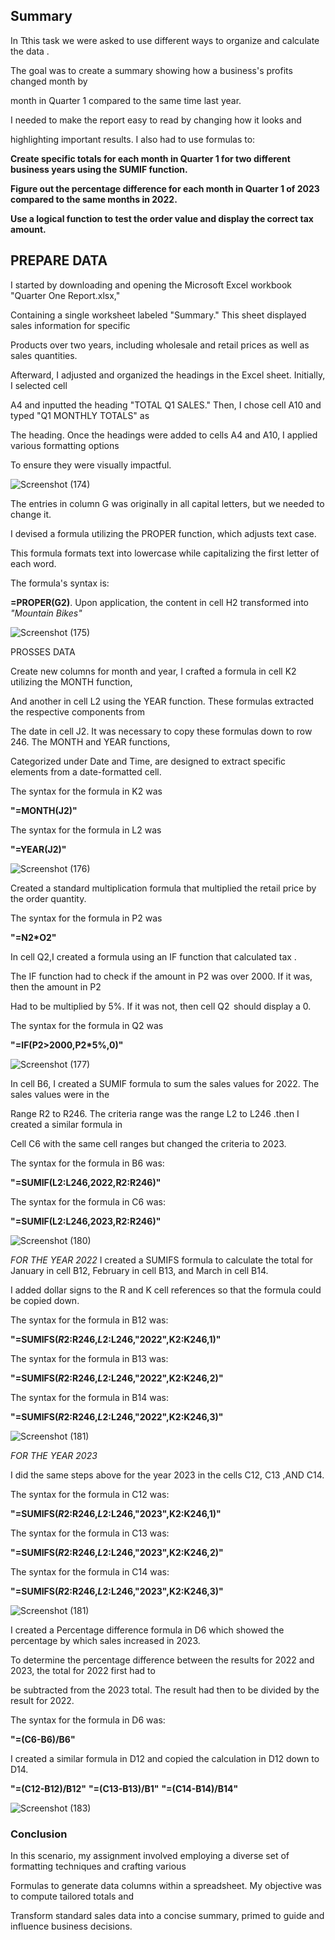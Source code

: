 ## Summary

In Tthis task  we were asked to use different ways to organize and calculate  the data .

The goal was to create a summary showing how a business's profits changed month by

month in Quarter 1 compared to the same time last year.

I needed to make the report easy to read by changing how it looks and

highlighting important results. I also had to use formulas to:

**Create specific totals for each month in Quarter 1 for two different business years using the SUMIF function.**

**Figure out the percentage difference for each month in Quarter 1 of 2023 compared to the same months in 2022.**

**Use a logical function to test the order value and display the correct tax amount.**

## PREPARE DATA

I started by downloading and opening the Microsoft Excel workbook "Quarter One Report.xlsx,"

Containing a single worksheet labeled "Summary." This sheet displayed sales information for specific 

Products over two years, including wholesale and retail prices as well as sales quantities.

Afterward, I adjusted and organized the headings in the Excel sheet. Initially, I selected cell

A4 and inputted the heading "TOTAL Q1 SALES." Then, I chose cell A10 and typed "Q1 MONTHLY TOTALS" as

The heading. Once the headings were added to cells A4 and A10, I applied various formatting options 

To ensure they were visually impactful.

![Screenshot (174)](https://github.com/nisrinfrh/nisrinfrh.github.io./assets/157531427/4e0888d7-585a-40fc-a1b5-c991335aced7)

The entries  in column G was originally in all capital letters, but we needed to change it. 

I devised a formula utilizing the PROPER function, which adjusts text case.

This formula formats text into lowercase while capitalizing the first letter of each word.

The formula's syntax is: 

**=PROPER(G2)**. Upon application, the content in cell H2 transformed into *"Mountain Bikes"*

![Screenshot (175)](https://github.com/nisrinfrh/nisrinfrh.github.io./assets/157531427/67c11702-0fc8-419c-9187-8fbbd5a8410b)

PROSSES DATA 

Create new columns for month and year, I crafted a formula in cell K2 utilizing the MONTH function,

And another in cell L2 using the YEAR function. These formulas extracted the respective components from 

The date in cell J2. It was necessary to copy these formulas down to row 246. The MONTH and YEAR functions,

Categorized under Date and Time, are designed to extract specific elements from a date-formatted cell. 

The syntax for the formula in K2 was

**"=MONTH(J2)"** 

The syntax for the formula in L2 was

**"=YEAR(J2)"**

![Screenshot (176)](https://github.com/nisrinfrh/nisrinfrh.github.io./assets/157531427/d85cd067-55f4-4815-8547-83b067c17f7b)

 Created a standard multiplication formula that multiplied the retail price by the order quantity. 

The syntax for the formula in P2 was

**"=N2*O2"**

In cell Q2,I created a formula using an IF function that calculated  tax .

The IF function had to check if the amount in P2 was over 2000. If it was, then the amount in P2

Had to be multiplied by 5%. If it was not, then cell Q2  should display a 0.

The syntax for the formula in Q2 was

**"=IF(P2>2000,P2*5%,0)"** 



![Screenshot (177)](https://github.com/nisrinfrh/nisrinfrh.github.io./assets/157531427/2a163590-1953-4425-b8bb-619706087d25)

In cell B6, I created a SUMIF formula to sum the sales values for 2022. The sales values were in the 

Range R2 to R246. The criteria range was the range L2 to L246 .then I created a similar formula in 

Cell C6 with the same cell ranges but changed the criteria to 2023. 

The syntax for the formula in B6 was:

**"=SUMIF(L2:L246,2022,R2:R246)"**

The syntax for the formula in C6 was:

**"=SUMIF(L2:L246,2023,R2:R246)"**


![Screenshot (180)](https://github.com/nisrinfrh/nisrinfrh.github.io./assets/157531427/65152c7f-2bfa-41ce-82c6-74027091751a)

*FOR THE YEAR 2022*
I created a SUMIFS formula to calculate the total for January in cell B12, February in cell B13, and March in cell B14. 
 
I added dollar signs to the R and K cell references so that the formula could be copied down.
 
The syntax for the formula in B12 was: 

**"=SUMIFS($R2:$R246,$L2:$L246,"2022",K2:K246,1)"**

The syntax for the formula in B13 was:

**"=SUMIFS($R2:$R246,$L2:$L246,"2022",K2:K246,2)"**

The syntax for the formula in B14 was:

**"=SUMIFS($R2:$R246,$L2:$L246,"2022",K2:K246,3)"**

![Screenshot (181)](https://github.com/nisrinfrh/nisrinfrh.github.io./assets/157531427/b87f0fd0-a445-4641-b479-26d41fb473e6)

*FOR THE YEAR 2023*

I did the same steps above  for the year 2023 in the cells C12, C13 ,AND C14.

The syntax for the formula in C12 was: 

**"=SUMIFS($R2:$R246,$L2:$L246,"2023",K2:K246,1)"**

The syntax for the formula in C13 was:

**"=SUMIFS($R2:$R246,$L2:$L246,"2023",K2:K246,2)"**

The syntax for the formula in C14 was:

**"=SUMIFS($R2:$R246,$L2:$L246,"2023",K2:K246,3)"**

![Screenshot (181)](https://github.com/nisrinfrh/nisrinfrh.github.io./assets/157531427/b87f0fd0-a445-4641-b479-26d41fb473e6)

I created a Percentage difference formula in D6 which showed the percentage by which sales increased in 2023.

To determine the percentage difference between the results for 2022 and 2023, the total for 2022 first had to 

be subtracted from the 2023 total. The result had then to be divided by the result for 2022. 

 The syntax for the formula in D6 was:
 
**"=(C6-B6)/B6"**

I created a similar formula in D12 and copied the calculation in D12 down to D14. 

**"=(C12-B12)/B12"**
**"=(C13-B13)/B1"**
**"=(C14-B14)/B14"**

![Screenshot (183)](https://github.com/nisrinfrh/nisrinfrh.github.io./assets/157531427/0a56af12-2b35-496b-a201-c58eb86c4f55)

### Conclusion 
In this scenario, my assignment involved employing a diverse set of formatting techniques and crafting various

Formulas to generate data columns within a spreadsheet. My objective was to compute tailored totals and 

Transform standard sales data into a concise summary, primed to guide and influence business decisions.




















